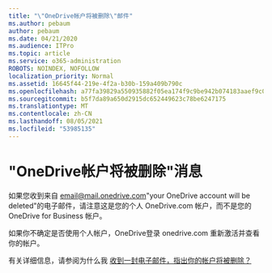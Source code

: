 ```yaml
---
title: "\"OneDrive帐户将被删除\"邮件"
ms.author: pebaum
author: pebaum
ms.date: 04/21/2020
ms.audience: ITPro
ms.topic: article
ms.service: o365-administration
ROBOTS: NOINDEX, NOFOLLOW
localization_priority: Normal
ms.assetid: 16645f44-219e-4f2a-b30b-159a409b790c
ms.openlocfilehash: a77fa39829a550935882f05ea174f9c9be942b074183aaef9c0e464c94cfb4ba
ms.sourcegitcommit: b5f7da89a650d2915dc652449623c78be6247175
ms.translationtype: MT
ms.contentlocale: zh-CN
ms.lasthandoff: 08/05/2021
ms.locfileid: "53985135"
---
```

# <a name="onedrive-account-will-be-deleted-message"></a>"OneDrive帐户将被删除"消息

如果您收到来自 email@mail.onedrive.com"your OneDrive account will be deleted"的电子邮件，请注意这是您的个人 OneDrive.com 帐户，而不是您的 OneDrive for Business 帐户。 
  
如果你不确定是否使用个人帐户，OneDrive登录 onedrive.com 重新激活并查看你的帐户。
  
有关详细信息，请参阅为什么我 [收到一封电子邮件，指出你的帐户将被删除？](https://go.microsoft.com/fwlink/?linkid=2036151&amp;clcid=0x409)
  

